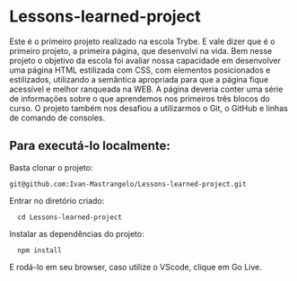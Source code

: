 
# Lessons-learned-project

Este é o primeiro projeto realizado na escola Trybe. E vale dizer que é o primeiro projeto, a primeira página, que desenvolvi na vida. 
Bem nesse projeto o objetivo da escola foi avaliar nossa capacidade em desenvolver uma página HTML estilizada com CSS, com elementos posicionados e estilizados, utilizando a semântica apropriada para que a página fique acessível e melhor ranqueada na WEB. A página deveria conter uma série de informações sobre o que aprendemos nos primeiros três blocos do curso. O projeto também nos desafiou a utilizarmos o Git, o GitHub e linhas de comando de consoles.

## Para executá-lo localmente:

Basta clonar o projeto:
```
git@github.com:Ivan-Mastrangelo/Lessons-learned-project.git
```
Entrar no diretório criado:
```
  cd Lessons-learned-project
  ```
Instalar as dependências do projeto:
```
  npm install
  ```
E rodá-lo em seu browser, caso utilize o VScode, clique em Go Live.
